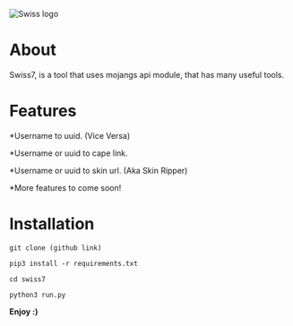 ![Swiss logo](/images/red-cross-303433_1280.png)

About
===============
Swiss7, is a tool that uses mojangs api module, that has many useful tools.


# Features
*Username to uuid. (Vice Versa)

*Username or uuid to cape link.

*Username or uuid to skin url. (Aka Skin Ripper)

*More features to come soon!


# Installation


```
git clone (github link)
```

```
pip3 install -r requirements.txt
```

```
cd swiss7
```

```
python3 run.py
```

**Enjoy :)**